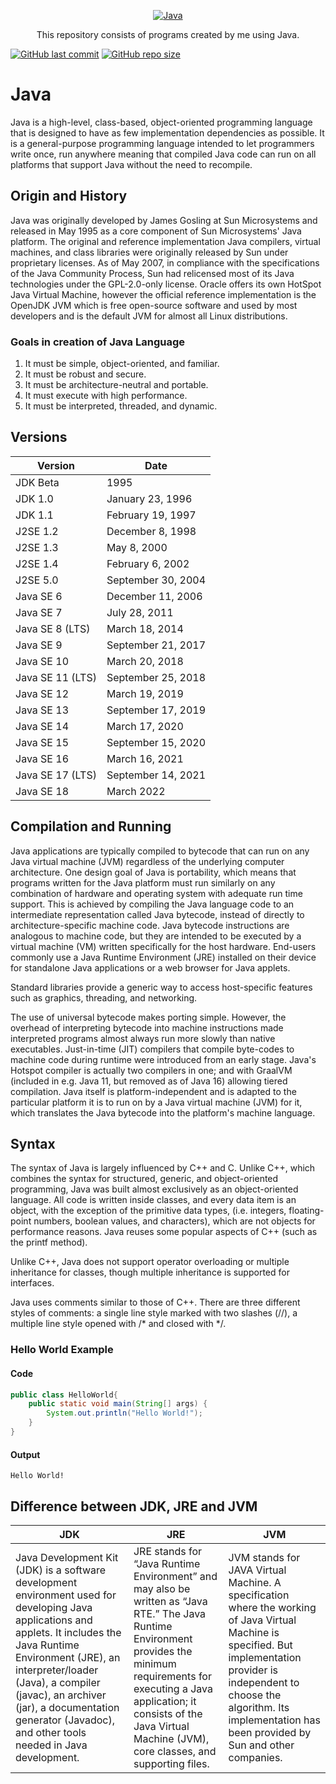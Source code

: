 <p align="center">
    <a href="https://github.com/Yaduttam95/Java">
        <img alt="Java" src="https://developers.redhat.com/sites/default/files/styles/article_feature/public/ST-java1_1x%20%283%29.png?itok=Tkr1xEri" >
    </a>
</p>

<p align="center">
This repository consists of programs created by me using Java.
</p>


[![GitHub last commit](https://img.shields.io/github/last-commit/Yaduttam95/Java)](https://github.com/Yaduttam95/Java/commits/master)
[![GitHub repo size](https://img.shields.io/github/repo-size/Yaduttam95/Java)](https://github.com/Yaduttam95/Java/archive/master.zip)


# Java
Java is a high-level, class-based, object-oriented programming language that is designed to have as few implementation dependencies as possible. It is a general-purpose programming language intended to let programmers write once, run anywhere meaning that compiled Java code can run on all platforms that support Java without the need to recompile.

## Origin and History
Java was originally developed by James Gosling at Sun Microsystems and released in May 1995 as a core component of Sun Microsystems' Java platform. The original and reference implementation Java compilers, virtual machines, and class libraries were originally released by Sun under proprietary licenses. As of May 2007, in compliance with the specifications of the Java Community Process, Sun had relicensed most of its Java technologies under the GPL-2.0-only license. Oracle offers its own HotSpot Java Virtual Machine, however the official reference implementation is the OpenJDK JVM which is free open-source software and used by most developers and is the default JVM for almost all Linux distributions.
### Goals in creation of Java Language
1.  It must be simple, object-oriented, and familiar.
2.  It must be robust and secure.
3.  It must be architecture-neutral and portable.
4.  It must execute with high performance.
5.  It must be interpreted, threaded, and dynamic.

## Versions
| Version | Date |
| --- | --- |
| JDK Beta | 1995 |
| JDK 1.0 | January 23, 1996 |
| JDK 1.1 | February 19, 1997 |
| J2SE 1.2 | December 8, 1998 |
| J2SE 1.3 | May 8, 2000 |
| J2SE 1.4 | February 6, 2002 |
| J2SE 5.0 | September 30, 2004 |
| Java SE 6 | December 11, 2006 |
| Java SE 7 | July 28, 2011 |
| Java SE 8 (LTS) |	March 18, 2014 |
| Java SE 9 | September 21, 2017 |
| Java SE 10 | March 20, 2018 |
| Java SE 11 (LTS) | September 25, 2018 |
| Java SE 12 | March 19, 2019 |
| Java SE 13 | September 17, 2019 |
| Java SE 14 | March 17, 2020 |
| Java SE 15 | September 15, 2020 |
| Java SE 16 | March 16, 2021 |
| Java SE 17 (LTS) | September 14, 2021 |
| Java SE 18 | March 2022 |


## Compilation and Running
Java applications are typically compiled to bytecode that can run on any Java virtual machine (JVM) regardless of the underlying computer architecture.
One design goal of Java is portability, which means that programs written for the Java platform must run similarly on any combination of hardware and operating system with adequate run time support. This is achieved by compiling the Java language code to an intermediate representation called Java bytecode, instead of directly to architecture-specific machine code. Java bytecode instructions are analogous to machine code, but they are intended to be executed by a virtual machine (VM) written specifically for the host hardware. End-users commonly use a Java Runtime Environment (JRE) installed on their device for standalone Java applications or a web browser for Java applets.

Standard libraries provide a generic way to access host-specific features such as graphics, threading, and networking.

The use of universal bytecode makes porting simple. However, the overhead of interpreting bytecode into machine instructions made interpreted programs almost always run more slowly than native executables. Just-in-time (JIT) compilers that compile byte-codes to machine code during runtime were introduced from an early stage. Java's Hotspot compiler is actually two compilers in one; and with GraalVM (included in e.g. Java 11, but removed as of Java 16) allowing tiered compilation. Java itself is platform-independent and is adapted to the particular platform it is to run on by a Java virtual machine (JVM) for it, which translates the Java bytecode into the platform's machine language.


## Syntax
The syntax of Java is largely influenced by C++ and C. Unlike C++, which combines the syntax for structured, generic, and object-oriented programming, Java was built almost exclusively as an object-oriented language. All code is written inside classes, and every data item is an object, with the exception of the primitive data types, (i.e. integers, floating-point numbers, boolean values, and characters), which are not objects for performance reasons. Java reuses some popular aspects of C++ (such as the printf method).

Unlike C++, Java does not support operator overloading or multiple inheritance for classes, though multiple inheritance is supported for interfaces.

Java uses comments similar to those of C++. There are three different styles of comments: a single line style marked with two slashes (//), a multiple line style opened with /* and closed with */.
### Hello World Example
#### Code
```java
public class HelloWorld{
    public static void main(String[] args) {
        System.out.println("Hello World!");
    }
}
```
#### Output
```
Hello World!
```

## Difference between JDK, JRE and JVM
| JDK | JRE | JVM|
|---|---|---|
| Java Development Kit (JDK) is a software development environment used for developing Java applications and applets. It includes the Java Runtime Environment (JRE), an interpreter/loader (Java), a compiler (javac), an archiver (jar), a documentation generator (Javadoc), and other tools needed in Java development. | JRE stands for “Java Runtime Environment” and may also be written as “Java RTE.” The Java Runtime Environment provides the minimum requirements for executing a Java application; it consists of the Java Virtual Machine (JVM), core classes, and supporting files. | JVM stands for JAVA Virtual Machine. A specification where the working of Java Virtual Machine is specified. But implementation provider is independent to choose the algorithm. Its implementation has been provided by Sun and other companies. |
